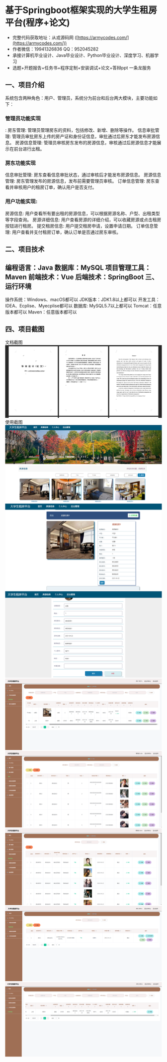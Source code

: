 基于Springboot框架实现的大学生租房平台(程序+论文)
=
- 完整代码获取地址：从戎源码网 ([https://armycodes.com/](https://armycodes.com/))
- 作者微信：19941326836  QQ：952045282 
- 承接计算机毕业设计、Java毕业设计、Python毕业设计、深度学习、机器学习
- 选题+开题报告+任务书+程序定制+安装调试+论文+答辩ppt 一条龙服务

一、项目介绍
---
系统包含两种角色：用户、管理员，系统分为前台和后台两大模块，主要功能如下：

### 管理员功能实现
:
房东管理: 管理员管理房东的资料，包括修改、新增、删除等操作。
信息审批管理: 管理员审批房东上传的房产证和身份证信息，审批通过后房东才能发布房源信息。
房源信息管理: 管理员审核房东发布的房源信息，审核通过后房源信息才能展示在前台进行出租。
### 房东功能实现
信息审批管理: 房东查看信息审批状态，通过审核后才能发布房源信息。
房源信息管理: 房东管理发布的房源信息，发布前需要管理员审核。
订单信息管理: 房东查看并审核用户的租房订单，确认用户是否支付。
### 用户功能实现:
房源信息: 用户查看所有要出租的房源信息，可以根据房源名称、户型、出租类型等字段查询。
房源详细信息: 用户查看房源的详细介绍，可以收藏房源或点击租房按钮进行租房。
提交租房信息: 用户提交租房申请，设置申请日期。
订单信息管理: 用户查看并支付租房订单，确认订单是否通过房东审核。

二、项目技术
---
编程语言：Java
数据库：MySQL
项目管理工具：Maven
前端技术：Vue
后端技术：SpringBoot
三、运行环境
---
操作系统：Windows、macOS都可以
JDK版本：JDK1.8以上都可以
开发工具：IDEA、Ecplise、Myecplise都可以
数据库: MySQL5.7以上都可以
Tomcat：任意版本都可以
Maven：任意版本都可以

四、项目截图
---
文档截图
![](limage/2.png)
使用截图
![](image/1.png)
![](image/2.png)
![](image/3.png)
![](image/4.png)
![](image/5.png)
![](image/6.png)
![](image/7.png)
![](image/8.png)
